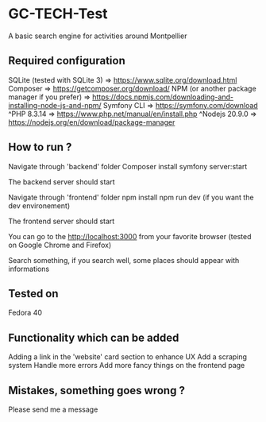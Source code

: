 # GC-TECH-Test
A basic search engine for activities around Montpellier

## Required configuration
SQLite (tested with SQLite 3) => <https://www.sqlite.org/download.html>
Composer => <https://getcomposer.org/download/>
NPM (or another package manager if you prefer) => <https://docs.npmjs.com/downloading-and-installing-node-js-and-npm/>
Symfony CLI => <https://symfony.com/download>
^PHP 8.3.14 => <https://www.php.net/manual/en/install.php>
^Nodejs 20.9.0 => <https://nodejs.org/en/download/package-manager>

## How to run ?
Navigate through 'backend' folder
Composer install
symfony server:start

The backend server should start

Navigate through 'frontend' folder
npm install
npm run dev (if you want the dev environement)

The frontend server should start

You can go to the <http://localhost:3000> from your favorite browser (tested on Google Chrome and Firefox)

Search something, if you search well, some places should appear with informations

## Tested on
Fedora 40

## Functionality which can be added

Adding a link in the 'website' card section to enhance UX
Add a scraping system
Handle more errors
Add more fancy things on the frontend page

## Mistakes, something goes wrong ?
Please send me a message
